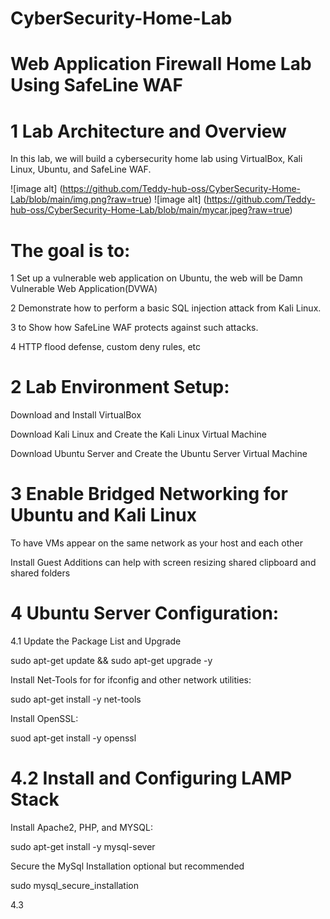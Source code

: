 
# CyberSecurity-Home-Lab
# Web Application Firewall Home Lab Using SafeLine WAF

# 1 Lab Architecture and Overview

In this lab, we will build a cybersecurity home lab using VirtualBox, Kali Linux,
Ubuntu, and SafeLine WAF.


![image alt] (https://github.com/Teddy-hub-oss/CyberSecurity-Home-Lab/blob/main/img.png?raw=true)
![image alt] (https://github.com/Teddy-hub-oss/CyberSecurity-Home-Lab/blob/main/mycar.jpeg?raw=true)


# The goal is to:

1 Set up a vulnerable web application on Ubuntu, the web will be Damn Vulnerable Web Application(DVWA)

2 Demonstrate how to perform a basic SQL injection attack from Kali Linux.

3 to Show how SafeLine WAF protects against such attacks.

4 HTTP flood defense, custom deny rules, etc







# 2 Lab Environment Setup: 

 Download and Install VirtualBox
 
  Download Kali Linux and Create the Kali Linux Virtual Machine
  
 Download Ubuntu Server and Create the Ubuntu Server Virtual Machine 


# 3 Enable Bridged Networking for Ubuntu and Kali Linux

To have VMs appear on the same network as your host and each other 

 Install Guest Additions can help with screen resizing shared clipboard and shared folders


# 4 Ubuntu Server Configuration:

4.1 Update the Package List and Upgrade

sudo apt-get update && sudo apt-get upgrade -y

Install Net-Tools for for ifconfig and other network utilities:

sudo apt-get install -y net-tools 

Install OpenSSL:

suod apt-get install -y openssl
 
# 4.2 Install and Configuring LAMP Stack

Install Apache2, PHP, and MYSQL:

sudo apt-get install -y mysql-sever

Secure the MySql Installation optional but recommended

sudo mysql_secure_installation

4.3 


